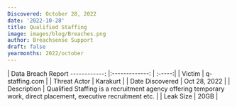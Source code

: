 ```yaml
---
Discovered: October 28, 2022
date: '2022-10-28'
title: Qualified Staffing
image: images/blog/Breaches.png
author: Breachsense Support
draft: false
yearmonths: 2022/october
---
```



| Data Breach Report
------------:     |:-------------:    | :-----:|
| Victim      | q-staffing.com      | 
| Threat Actor      | Karakurt      | 
| Date Discovered      | Oct 28, 2022      | 
| Description      | Qualified Staffing is a recruitment agency offering temporary work, direct placement, executive recruitment etc.      | 
| Leak Size      | 20GB      | 

